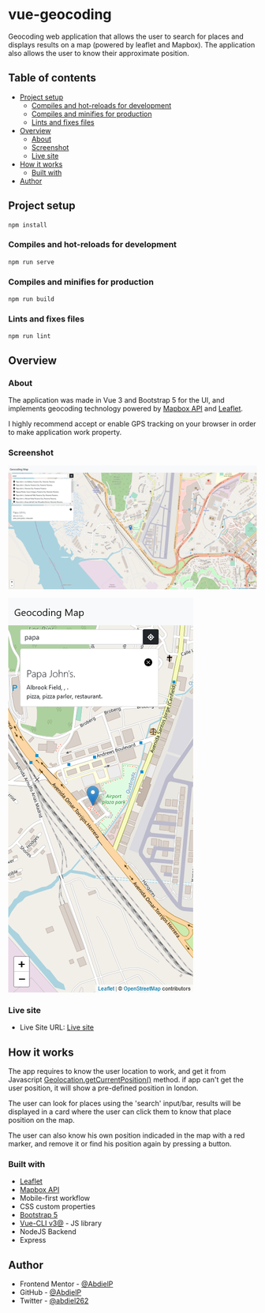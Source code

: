 # vue-geocoding

Geocoding web application that allows the user to search for places and displays results on a map (powered by leaflet and Mapbox). The application also allows the user to know their approximate position.

## Table of contents

- [Project setup](#project-setup)
  - [Compiles and hot-reloads for development](#Compiles-and-hot-reloads-for-development)
  - [Compiles and minifies for production](#Compiles-and-minifies-for-production)
  - [Lints and fixes files](#Lints-and-fixes-files)
- [Overview](#overview)
  - [About](#About)
  - [Screenshot](#screenshot)
  - [Live site](#Live-site)
- [How it works](#How-it-works)
  - [Built with](#built-with)
- [Author](#author)

## Project setup
```
npm install
```

### Compiles and hot-reloads for development
```
npm run serve
```

### Compiles and minifies for production
```
npm run build
```

### Lints and fixes files
```
npm run lint
```
## Overview

### About

The application was made in Vue 3 and Bootstrap 5 for the UI, and implements geocoding technology powered by [Mapbox API](https://www.mapbox.com/) and [Leaflet](https://leafletjs.com/).

I highly recommend accept or enable GPS tracking on your browser in order to make application work property.

### Screenshot

![](./public/screenshots/desktop.png)

![](./public/screenshots/mobile.png)

### Live site

- Live Site URL: [Live site](https://abdielp.github.io/vue-geocoding/)

## How it works

The app requires to know the user location to work, and get it from Javascript [Geolocation.getCurrentPosition()](https://developer.mozilla.org/en-US/docs/Web/API/Geolocation/getCurrentPosition) method. if app can't get the user position, it will show a pre-defined position in london. 

The user can look for places using the 'search' input/bar, results will be displayed in a card where the user can click them to know that place position on the map.

The user can also know his own position indicaded in the map with a red marker, and remove it or find his position again by pressing a button.

### Built with

- [Leaflet](https://leafletjs.com/)
- [Mapbox API](https://www.mapbox.com/)
- Mobile-first workflow
- CSS custom properties
- [Bootstrap 5](https://getbootstrap.com/)
- [Vue-CLI v3@](https://vuejs.org/) - JS library
- NodeJS Backend
- Express

## Author

- Frontend Mentor - [@AbdielP](https://www.frontendmentor.io/profile/AbdielP)
- GitHub - [@AbdielP](https://github.com/AbdielP)
- Twitter - [@abdiel262](https://twitter.com/Abdiel262)
